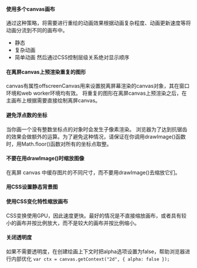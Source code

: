 #### 使用多个canvas画布
通过这种策略，将需要进行重绘的动画效果根据动画复杂程度、动画更新速度等将动画分流到不同的画布中。
- 静态
- 复杂动画
- 简单动画
然后通过CSS控制层级关系绝对显示顺序

#### 在离屏canvas上预渲染重复的图形
canvas有属性offscreenCanvas用来设置脱离屏幕渲染的canvas对象，其在窗口环境和web worker环境均有效。
将重复的图形在离屏canvas上预渲染之后，在主画布上根据需要直接绘制离屏canvas。

#### 避免浮点数的坐标
当你画一个没有整数坐标点的对象时会发生子像素渲染。
浏览器为了达到抗锯齿的效果会做额外的运算。为了避免这种情况，请保证在你调用drawImage()函数时，用Math.floor()函数对所有的坐标点取整。

#### 不要在用drawImage()时缩放图像
在离屏 canvas 中缓存图片的不同尺寸，而不要用drawImage()去缩放它们。

#### 用CSS设置静态背景图
#### 使用CSS变化特性缩放画布
CSS变换使用GPU，因此速度更快。最好的情况是不直接缩放画布，或者具有较小的画布并按比例放大，而不是较大的画布并按比例缩小。
#### 关闭透明度
如果不需要透明度，在创建绘画上下文时把alpha选项设置为false，帮助浏览器进行内部优化
`var ctx = canvas.getContext("2d", { alpha: false });`